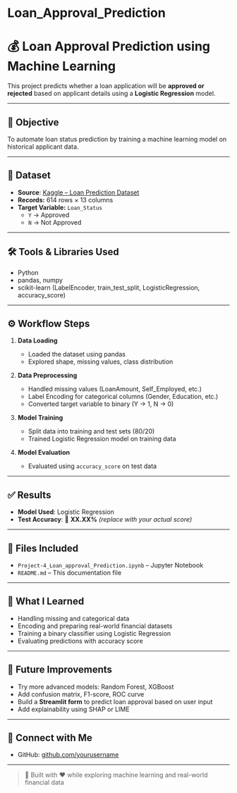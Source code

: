# Loan_Approval_Prediction
# 💰 Loan Approval Prediction using Machine Learning

This project predicts whether a loan application will be **approved or rejected** based on applicant details using a **Logistic Regression** model.

---

## 🎯 Objective

To automate loan status prediction by training a machine learning model on historical applicant data.

---

## 📂 Dataset

- **Source**: [Kaggle – Loan Prediction Dataset](https://www.kaggle.com/datasets/altruistdelhite04/loan-prediction-problem-dataset)
- **Records:** 614 rows × 13 columns
- **Target Variable:** `Loan_Status`  
  - `Y` → Approved  
  - `N` → Not Approved

---

## 🛠️ Tools & Libraries Used

- Python  
- pandas, numpy  
- scikit-learn (LabelEncoder, train_test_split, LogisticRegression, accuracy_score)

---

## ⚙️ Workflow Steps

1. **Data Loading**
   - Loaded the dataset using pandas
   - Explored shape, missing values, class distribution

2. **Data Preprocessing**
   - Handled missing values (LoanAmount, Self_Employed, etc.)
   - Label Encoding for categorical columns (Gender, Education, etc.)
   - Converted target variable to binary (Y → 1, N → 0)

3. **Model Training**
   - Split data into training and test sets (80/20)
   - Trained Logistic Regression model on training data

4. **Model Evaluation**
   - Evaluated using `accuracy_score` on test data

---

## ✅ Results

- **Model Used**: Logistic Regression  
- **Test Accuracy**: 🌟 **XX.XX%** *(replace with your actual score)*

---

## 📁 Files Included

- `Project-4_Loan_approval_Prediction.ipynb` – Jupyter Notebook    
- `README.md` – This documentation file

---

## 🧠 What I Learned

- Handling missing and categorical data  
- Encoding and preparing real-world financial datasets  
- Training a binary classifier using Logistic Regression  
- Evaluating predictions with accuracy score

---

## 🔮 Future Improvements

- Try more advanced models: Random Forest, XGBoost  
- Add confusion matrix, F1-score, ROC curve  
- Build a **Streamlit form** to predict loan approval based on user input  
- Add explainability using SHAP or LIME

---

## 🤝 Connect with Me

- GitHub: [github.com/yourusername](https://github.com/Athar-cell)  

---

> 🚀 Built with ❤️ while exploring machine learning and real-world financial data

